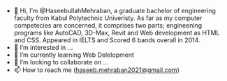 - 👋 Hi, I’m @HaseebullahMehraban, a graduate bachelor of engineering faculty from Kabul Polytechnic Univeristy.
  As far as my computer competecies are concerned, it comprises two parts; engineening programs like AutoCAD, 3D-Max, Revit and Web development as HTML and CSS. Appeared in IELTS and
  Scored 6 bands overall in 2014. 
- 👀 I’m interested in ...
- 🌱 I’m currently learning Web Delelopment
- 💞️ I’m looking to collaborate on ...
- 📫 How to reach me (haseeb.mehraban2021@gmail.com)

<!---
HaseebullahMehraban/HaseebullahMehraban is a ✨ special ✨ repository because its `README.md` (this file) appears on your GitHub profile.
You can click the Preview link to take a look at your changes.
--->
